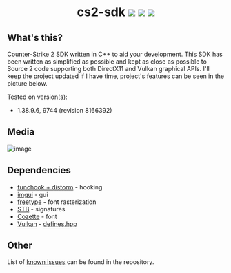 <h1 align="center">
cs2-sdk
<img src="https://img.shields.io/badge/game-CS2-yellow" />
<img src="https://img.shields.io/badge/language-C%2B%2B-%23f34b7d.svg" />
<img src="https://img.shields.io/badge/platform-Windows-blue" />
</h1>

## What's this?
Counter-Strike 2 SDK written in C++ to aid your development. This SDK has been written as simplified as possible and kept as close as possible to Source 2 code supporting both DirectX11 and Vulkan graphical APIs. I'll keep the project updated if I have time, project's features can be seen in the picture below.

Tested on version(s):
- 1.38.9.6, 9744 (revision 8166392)
## Media
![image](https://github.com/bruhmoment21/cs2-sdk/assets/53657322/af484b96-1380-4ab7-85a7-b21e3385ade7)
## Dependencies
- [funchook + distorm](https://github.com/kubo/funchook/releases/tag/v1.1.2) - hooking
- [imgui](https://github.com/ocornut/imgui) - gui
- [freetype](https://sourceforge.net/projects/freetype/files/freetype2/2.13.0/) - font rasterization
- [STB](https://github.com/cristeigabriel/STB) - signatures
- [Cozette](https://github.com/slavfox/Cozette) - font
- [Vulkan](https://vulkan.lunarg.com/) - [defines.hpp](https://github.com/bruhmoment21/cs2-sdk/blob/main/cs2cheat/src/defines.hpp#L5-L9)

## Other
List of [known issues](https://github.com/bruhmoment21/cs2-sdk/blob/main/ISSUES.md) can be found in the repository.
